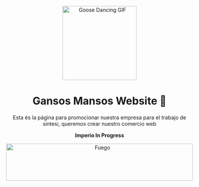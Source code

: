<p align="center">
  <img src="https://www.google.com/url?sa=i&url=https%3A%2F%2Fmakeagif.com%2Fgif%2Fpato-dancando-ddFkZk&psig=AOvVaw03dWgrgjTYQo7OHrhRGSw4&ust=1738751314518000&source=images&cd=vfe&opi=89978449&ved=0CBMQjRxqFwoTCODA68XnqYsDFQAAAAAdAAAAABA_" alt="Goose Dancing GIF" width="200px" height="200px">
</p>

<h1 align="center">Gansos Mansos Website 🪿</h1>

<p align="center">
Esta és la pàgina para promocionar nuestra empresa para el trabajo de sintesi, queremos crear nuestro comercio web
</p>
<p align="center">
<b>Imperio In Progress</b>
</p>


<p align="center">
    <img src="https://www.gifsanimados.org/data/media/90/fuego-imagen-animada-0419.gif" alt="Fuego" width="100%" height="100"><br>
</p>
